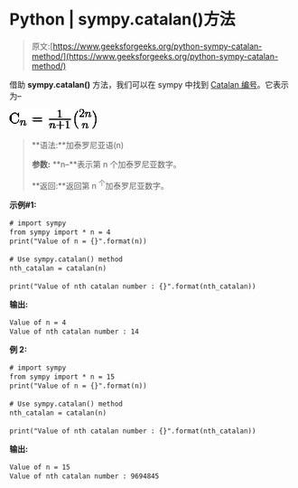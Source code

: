 # Python | sympy.catalan()方法

> 原文:[https://www.geeksforgeeks.org/python-sympy-catalan-method/](https://www.geeksforgeeks.org/python-sympy-catalan-method/)

借助 **sympy.catalan()** 方法，我们可以在 sympy 中找到 [Catalan 编号](https://en.wikipedia.org/wiki/Catalan_number)。它表示为–

![   C_n = \frac{1}{n+1} \binom{2n}{n}  ](img/c9290c2dcf9e1f6ef6908776beda7935.png "Rendered by QuickLaTeX.com")

> **语法:**加泰罗尼亚语(n)
> 
> **参数:**
> **n–**表示第 n 个加泰罗尼亚数字。
> 
> **返回:**返回第 n <sup>个</sup>加泰罗尼亚数字。

**示例#1:**

```
# import sympy 
from sympy import * n = 4
print("Value of n = {}".format(n))

# Use sympy.catalan() method 
nth_catalan = catalan(n)  

print("Value of nth catalan number : {}".format(nth_catalan))  
```

**输出:**

```
Value of n = 4
Value of nth catalan number : 14

```

**例 2:**

```
# import sympy 
from sympy import * n = 15
print("Value of n = {}".format(n))

# Use sympy.catalan() method 
nth_catalan = catalan(n)  

print("Value of nth catalan number : {}".format(nth_catalan))  
```

**输出:**

```
Value of n = 15
Value of nth catalan number : 9694845

```